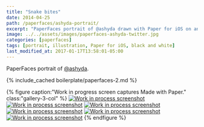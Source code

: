 ```yaml
---
title: "Snake bites"
date: 2014-04-25
path: /paperfaces/ashyda-portrait/
excerpt: "PaperFaces portrait of @ashyda drawn with Paper for iOS on an iPad."
image: ../../assets/images/paperfaces-ashyda-twitter.jpg
categories: [paperfaces]
tags: [portrait, illustration, Paper for iOS, black and white]
last_modified_at: 2017-01-17T13:58:01-05:00
---
```


PaperFaces portrait of [@ashyda](https://twitter.com/ashyda).

{% include_cached boilerplate/paperfaces-2.md %}

{% figure caption:"Work in progress screen captures Made with Paper." class:"gallery-3-col" %}
[![Work in process screenshot](../../assets/images/paperfaces-ashyda-process-1-600.jpg)](../../assets/images/paperfaces-ashyda-process-1-lg.jpg)
[![Work in process screenshot](../../assets/images/paperfaces-ashyda-process-2-600.jpg)](../../assets/images/paperfaces-ashyda-process-2-lg.jpg)
[![Work in process screenshot](../../assets/images/paperfaces-ashyda-process-3-600.jpg)](../../assets/images/paperfaces-ashyda-process-3-lg.jpg)
[![Work in process screenshot](../../assets/images/paperfaces-ashyda-process-4-600.jpg)](../../assets/images/paperfaces-ashyda-process-4-lg.jpg)
[![Work in process screenshot](../../assets/images/paperfaces-ashyda-process-5-600.jpg)](../../assets/images/paperfaces-ashyda-process-5-lg.jpg)
[![Work in process screenshot](../../assets/images/paperfaces-ashyda-process-6-600.jpg)](../../assets/images/paperfaces-ashyda-process-6-lg.jpg)
{% endfigure %}
